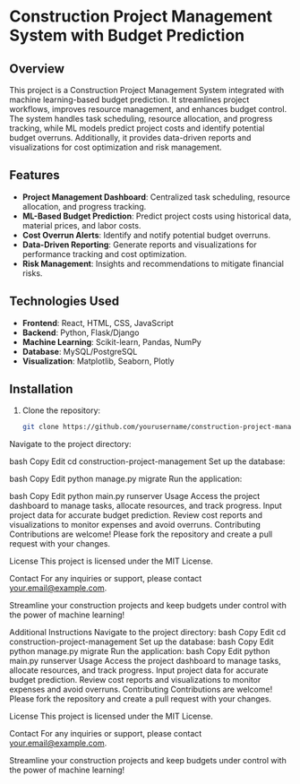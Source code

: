 # Construction Project Management System with Budget Prediction

## Overview

This project is a Construction Project Management System integrated with machine learning-based budget prediction. It streamlines project workflows, improves resource management, and enhances budget control. The system handles task scheduling, resource allocation, and progress tracking, while ML models predict project costs and identify potential budget overruns. Additionally, it provides data-driven reports and visualizations for cost optimization and risk management.

## Features

- **Project Management Dashboard**: Centralized task scheduling, resource allocation, and progress tracking.
- **ML-Based Budget Prediction**: Predict project costs using historical data, material prices, and labor costs.
- **Cost Overrun Alerts**: Identify and notify potential budget overruns.
- **Data-Driven Reporting**: Generate reports and visualizations for performance tracking and cost optimization.
- **Risk Management**: Insights and recommendations to mitigate financial risks.

## Technologies Used

- **Frontend**: React, HTML, CSS, JavaScript
- **Backend**: Python, Flask/Django
- **Machine Learning**: Scikit-learn, Pandas, NumPy
- **Database**: MySQL/PostgreSQL
- **Visualization**: Matplotlib, Seaborn, Plotly

## Installation

1. Clone the repository:

   ```bash
   git clone https://github.com/yourusername/construction-project-management.git
Navigate to the project directory:

bash
Copy
Edit
cd construction-project-management
Set up the database:

bash
Copy
Edit
python manage.py migrate
Run the application:

bash
Copy
Edit
python main.py runserver
Usage
Access the project dashboard to manage tasks, allocate resources, and track progress.
Input project data for accurate budget prediction.
Review cost reports and visualizations to monitor expenses and avoid overruns.
Contributing
Contributions are welcome! Please fork the repository and create a pull request with your changes.

License
This project is licensed under the MIT License.

Contact
For any inquiries or support, please contact your.email@example.com.

Streamline your construction projects and keep budgets under control with the power of machine learning!

Additional Instructions
Navigate to the project directory:
bash
Copy
Edit
cd construction-project-management
Set up the database:
bash
Copy
Edit
python manage.py migrate
Run the application:
bash
Copy
Edit
python main.py runserver
Usage
Access the project dashboard to manage tasks, allocate resources, and track progress.
Input project data for accurate budget prediction.
Review cost reports and visualizations to monitor expenses and avoid overruns.
Contributing
Contributions are welcome! Please fork the repository and create a pull request with your changes.

License
This project is licensed under the MIT License.

Contact
For any inquiries or support, please contact your.email@example.com.

Streamline your construction projects and keep budgets under control with the power of machine learning!
